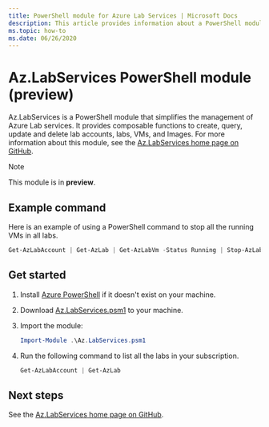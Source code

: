 ```yaml
---
title: PowerShell module for Azure Lab Services | Microsoft Docs
description: This article provides information about a PowerShell module that helps with managing artifacts in Azure Lab Services. 
ms.topic: how-to
ms.date: 06/26/2020
---
```


# Az.LabServices PowerShell module (preview)
Az.LabServices is a PowerShell module that simplifies the management of Azure Lab services. It provides composable functions to create, query, update and delete lab accounts, labs, VMs, and Images. For more information about this module, see the [Az.LabServices home page on GitHub](https://github.com/Azure/azure-devtestlab/tree/master/samples/ClassroomLabs/Modules/Library).

> [!NOTE]
> This module is in **preview**. 

## Example command
Here is an example of using a PowerShell command to stop all the running VMs in all labs.

```powershell
Get-AzLabAccount | Get-AzLab | Get-AzLabVm -Status Running | Stop-AzLabVm
```

## Get started
1. Install [Azure PowerShell](/powershell/azure/) if it doesn't exist on your machine. 
2. Download [Az.LabServices.psm1](https://github.com/Azure/azure-devtestlab/blob/master/samples/ClassroomLabs/Modules/Library/Az.LabServices.psm1) to your machine.
3. Import the module:

    ```powershell
    Import-Module .\Az.LabServices.psm1
    ```
4. Run the following command to list all the labs in your subscription.

    ```powershell
    Get-AzLabAccount | Get-AzLab
    ```

## Next steps
See the [Az.LabServices home page on GitHub](https://github.com/Azure/azure-devtestlab/tree/master/samples/ClassroomLabs/Modules/Library).